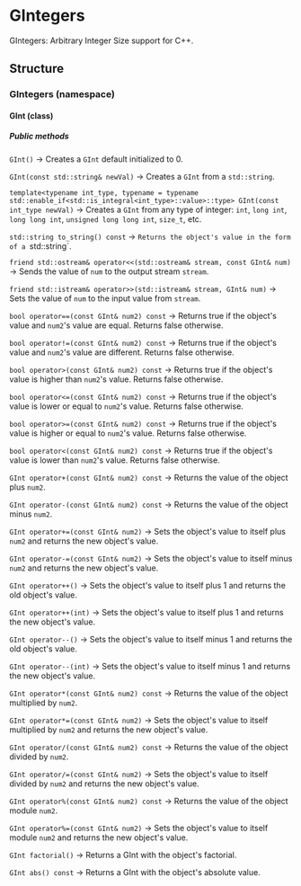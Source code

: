 # GIntegers
GIntegers: Arbitrary Integer Size support for C++.
## Structure
### GIntegers (namespace)
#### GInt (class)
##### Public methods
`GInt()` -> Creates a `GInt` default initialized to 0.

`GInt(const std::string& newVal)` -> Creates a `GInt` from a `std::string`.

`template<typename int_type, typename = typename std::enable_if<std::is_integral<int_type>::value>::type> GInt(const int_type newVal)` -> Creates a `GInt` from any type of integer: `int`, `long int`, `long long int`, `unsigned long long int`, `size_t`, etc.

`std::string to_string() const` -> `Returns the object's value in the form of a `std::string`.

`friend std::ostream& operator<<(std::ostream& stream, const GInt& num)` -> Sends the value of `num` to the output stream `stream`.

`friend std::istream& operator>>(std::istream& stream, GInt& num)` -> Sets the value of `num` to the input value from `stream`.

`bool operator==(const GInt& num2) const` -> Returns true if the object's value and `num2`'s value are equal. Returns false otherwise.

`bool operator!=(const GInt& num2) const` -> Returns true if the object's value and `num2`'s value are different. Returns false otherwise.

`bool operator>(const GInt& num2) const` -> Returns true if the object's value is higher than `num2`'s value. Returns false otherwise.

`bool operator<=(const GInt& num2) const` -> Returns true if the object's value is lower or equal to `num2`'s value. Returns false otherwise.

`bool operator>=(const GInt& num2) const` -> Returns true if the object's value is higher or equal to `num2`'s value. Returns false otherwise.

`bool operator<(const GInt& num2) const` -> Returns true if the object's value is lower than `num2`'s value. Returns false otherwise.

`GInt operator+(const GInt& num2) const` -> Returns the value of the object plus `num2`.

`GInt operator-(const GInt& num2) const` -> Returns the value of the object minus `num2`.

`GInt operator+=(const GInt& num2)` -> Sets the object's value to itself plus `num2` and returns the new object's value.

`GInt operator-=(const GInt& num2)` -> Sets the object's value to itself minus `num2` and returns the new object's value.

`GInt operator++()` -> Sets the object's value to itself plus 1 and returns the old object's value.

`GInt operator++(int)` -> Sets the object's value to itself plus 1 and returns the new object's value.

`GInt operator--()` -> Sets the object's value to itself minus 1 and returns the old object's value.

`GInt operator--(int)` -> Sets the object's value to itself minus 1 and returns the new object's value.

`GInt operator*(const GInt& num2) const` -> Returns the value of the object multiplied by `num2`.

`GInt operator*=(const GInt& num2)` -> Sets the object's value to itself multiplied by `num2` and returns the new object's value.

`GInt operator/(const GInt& num2) const` -> Returns the value of the object divided by `num2`.

`GInt operator/=(const GInt& num2)` -> Sets the object's value to itself divided by `num2` and returns the new object's value.

`GInt operator%(const GInt& num2) const` -> Returns the value of the object module `num2`.

`GInt operator%=(const GInt& num2)` -> Sets the object's value to itself module `num2` and returns the new object's value.

`GInt factorial()` -> Returns a GInt with the object's factorial.

`GInt abs() const` -> Returns a GInt with the object's absolute value.
